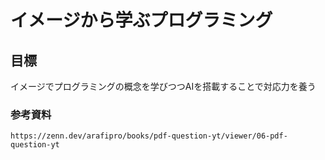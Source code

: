 # イメージから学ぶプログラミング
## 目標
イメージでプログラミングの概念を学びつつAIを搭載することで対応力を養う
### 参考資料
`https://zenn.dev/arafipro/books/pdf-question-yt/viewer/06-pdf-question-yt`
